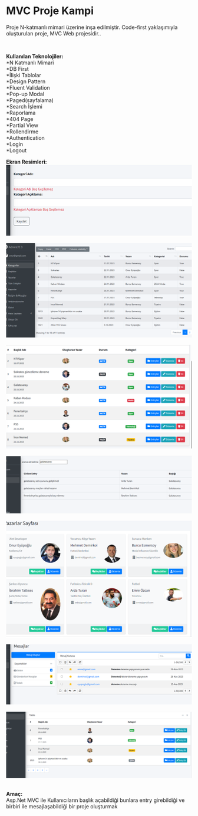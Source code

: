 # MVC Proje Kampi
 Proje N-katmanlı mimari üzerine inşa edilmiştir. Code-first yaklaşımıyla oluşturulan proje, MVC Web  projesidir.. <br>

<br>

**Kullanılan Teknolojiler:**<br>
*N Katmanlı Mimari<br>
*DB First<br>
*İlişki Tablolar<br>
*Design Pattern<br>
*Fluent Validation<br>
*Pop-up Modal<br>
*Paged(sayfalama)<br>
*Search İşlemi<br>
*Raporlama<br>
*404 Page<br>
*Partial View<br>
*Rollendirme<br>
*Authentication<br>
*Login<br>
*Logout<br>

**Ekran Resimleri:**<br>
![](https://github.com/eyupogluuu/MVCProKampi/blob/master/Ekran%20G%C3%B6r%C3%BCnt%C3%BCleri/valid.PNG)<br> <br>
![](https://github.com/eyupogluuu/MVCProKampi/blob/master/Ekran%20G%C3%B6r%C3%BCnt%C3%BCleri/rapor.PNG)<br> <br>
![](https://github.com/eyupogluuu/MVCProKampi/blob/master/Ekran%20G%C3%B6r%C3%BCnt%C3%BCleri/headinglist2.PNG)<br> <br>
![](https://github.com/eyupogluuu/MVCProKampi/blob/master/Ekran%20G%C3%B6r%C3%BCnt%C3%BCleri/search.PNG)<br> <br>
![](https://github.com/eyupogluuu/MVCProKampi/blob/master/Ekran%20G%C3%B6r%C3%BCnt%C3%BCleri/writerss.PNG)<br> <br>
![](https://github.com/eyupogluuu/MVCProKampi/blob/master/messagelist.PNG)<br> <br>
![](https://github.com/eyupogluuu/MVCProKampi/blob/master/Ekran%20G%C3%B6r%C3%BCnt%C3%BCleri/sayfalama.PNG)<br> <br>


**Amaç:**<br>
Asp.Net MVC ile Kullanıcıların başlık açabildiği bunlara entry girebildiği ve birbiri ile mesajlaşabildiği bir proje oluşturmak
<br>
